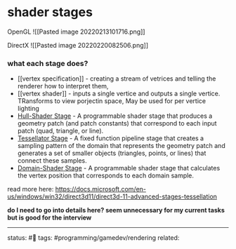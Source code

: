 # shader stages

OpenGL
![[Pasted image 20220213101716.png]]


DirectX
![[Pasted image 20220220082506.png]]

### what each stage does?

- [[vertex specification]] - creating a stream of vetrices and telling the renderer how to interpret them,
- [[vertex shader]] - inputs a single vertice and outputs a single vertice. TRansforms to view porjectin space, May be used for per vertice lighting
- [Hull-Shader Stage](https://docs.microsoft.com/en-us/windows/win32/direct3d11/direct3d-11-advanced-stages-tessellation#hull-shader-stage) - A programmable shader stage that produces a geometry patch (and patch constants) that correspond to each input patch (quad, triangle, or line).
-   [Tessellator Stage](https://docs.microsoft.com/en-us/windows/win32/direct3d11/direct3d-11-advanced-stages-tessellation#tessellator-stage) - A fixed function pipeline stage that creates a sampling pattern of the domain that represents the geometry patch and generates a set of smaller objects (triangles, points, or lines) that connect these samples.
-   [Domain-Shader Stage](https://docs.microsoft.com/en-us/windows/win32/direct3d11/direct3d-11-advanced-stages-tessellation#domain-shader-stage) - A programmable shader stage that calculates the vertex position that corresponds to each domain sample.

read more here: https://docs.microsoft.com/en-us/windows/win32/direct3d11/direct3d-11-advanced-stages-tessellation

**do I need to go into details here? seem unnecessary for my current tasks**
**but is good for the interview**

---
status: #🌱
tags:  #programming/gamedev/rendering
related: 

